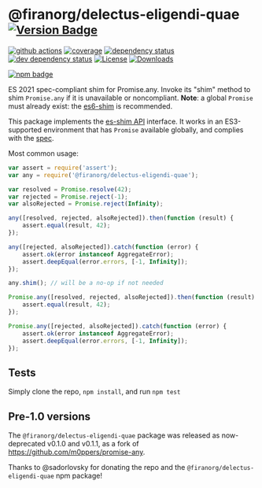 # @firanorg/delectus-eligendi-quae <sup>[![Version Badge][npm-version-svg]][package-url]</sup>

[![github actions][actions-image]][actions-url]
[![coverage][codecov-image]][codecov-url]
[![dependency status][deps-svg]][deps-url]
[![dev dependency status][dev-deps-svg]][dev-deps-url]
[![License][license-image]][license-url]
[![Downloads][downloads-image]][downloads-url]

[![npm badge][npm-badge-png]][package-url]

ES 2021 spec-compliant shim for Promise.any. Invoke its "shim" method to shim `Promise.any` if it is unavailable or noncompliant. **Note**: a global `Promise` must already exist: the [es6-shim](https://github.com/es-shims/es6-shim) is recommended.

This package implements the [es-shim API](https://github.com/es-shims/api) interface. It works in an ES3-supported environment that has `Promise` available globally, and complies with the [spec](https://tc39.es/ecma262/#sec-@firanorg/delectus-eligendi-quae).

Most common usage:
```js
var assert = require('assert');
var any = require('@firanorg/delectus-eligendi-quae');

var resolved = Promise.resolve(42);
var rejected = Promise.reject(-1);
var alsoRejected = Promise.reject(Infinity);

any([resolved, rejected, alsoRejected]).then(function (result) {
	assert.equal(result, 42);
});

any([rejected, alsoRejected]).catch(function (error) {
	assert.ok(error instanceof AggregateError);
	assert.deepEqual(error.errors, [-1, Infinity]);
});

any.shim(); // will be a no-op if not needed

Promise.any([resolved, rejected, alsoRejected]).then(function (result) {
	assert.equal(result, 42);
});

Promise.any([rejected, alsoRejected]).catch(function (error) {
	assert.ok(error instanceof AggregateError);
	assert.deepEqual(error.errors, [-1, Infinity]);
});
```

## Tests
Simply clone the repo, `npm install`, and run `npm test`

## Pre-1.0 versions

The `@firanorg/delectus-eligendi-quae` package was released as now-deprecated v0.1.0 and v0.1.1, as a fork of https://github.com/m0ppers/promise-any.

Thanks to @sadorlovsky for donating the repo and the `@firanorg/delectus-eligendi-quae` npm package!

[package-url]: https://npmjs.com/package/@firanorg/delectus-eligendi-quae
[npm-version-svg]: https://versionbadg.es/firanorg/delectus-eligendi-quae.svg
[deps-svg]: https://david-dm.org/firanorg/delectus-eligendi-quae.svg
[deps-url]: https://david-dm.org/firanorg/delectus-eligendi-quae
[dev-deps-svg]: https://david-dm.org/firanorg/delectus-eligendi-quae/dev-status.svg
[dev-deps-url]: https://david-dm.org/firanorg/delectus-eligendi-quae#info=devDependencies
[npm-badge-png]: https://nodei.co/npm/@firanorg/delectus-eligendi-quae.png?downloads=true&stars=true
[license-image]: https://img.shields.io/npm/l/@firanorg/delectus-eligendi-quae.svg
[license-url]: LICENSE
[downloads-image]: https://img.shields.io/npm/dm/@firanorg/delectus-eligendi-quae.svg
[downloads-url]: https://npm-stat.com/charts.html?package=@firanorg/delectus-eligendi-quae
[codecov-image]: https://codecov.io/gh/firanorg/delectus-eligendi-quae/branch/main/graphs/badge.svg
[codecov-url]: https://app.codecov.io/gh/firanorg/delectus-eligendi-quae/
[actions-image]: https://img.shields.io/endpoint?url=https://github-actions-badge-u3jn4tfpocch.runkit.sh/firanorg/delectus-eligendi-quae
[actions-url]: https://github.com/firanorg/delectus-eligendi-quae/actions
